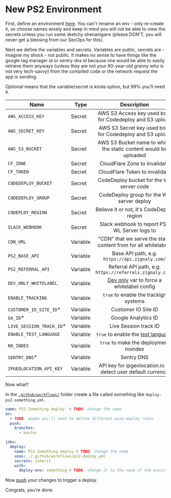 # New PS2 Environment

First, define an environment [here](https://github.com/zignaly-open/zignaly-neo/settings/environments). You can't rename an env - only re-create it, so choose names wisely and keep in mind you will not be able to view the secrets unless you run some sketchy shenanigans (please DON'T, you will never get a blessing from our SecOps for this).

Next we define the variables and secrets. Variables are public, secrets are - imagine my shock - not public. It makes no sense to have things like the google tag manager id or sentry dns id because one would be able to easily retrieve them anyways (unless they are not your 80-year-old granny who is not very tech-savvy) from the compiled code or the network request the app is sending.

*Optional*</opt2> means that the variable/secret is kinda option, but 99% you'll need it.


| Name                     | Type     |                           Description                            |     Optional |
|--------------------------|----------|:----------------------------------------------------------------:|-------------:|
| `AWS_ACCESS_KEY`         | Secret   |     AWS S3 Access key used both for Codedeploy and S3 upload     | **Required** |
| `AWS_SECRET_KEY`         | Secret   |     AWS S3 Secret key used both for Codedeploy and S3 upload     | **Required** |
| `AWS_S3_BUCKET`          | Secret   | AWS S3 Bucket name to which the static content would be uploaded | **Required** |
| `CF_ZONE`                | Secret   |                  CloudFlare Zone to invalidate                   |  *Optional** |
| `CF_TOKEN`               | Secret   |                  CloudFlare Token to invalidate                  |  *Optional** |
| `CODEDEPLOY_BUCKET`      | Secret   |             CodeDeploy bucket for the WL server code             | **Required** |
| `CODEDEPLOY_GROUP`       | Secret   |            CodeDeploy group for the WL server deploy             | **Required** |
| `CODEPLOY_REGION`        | Secret   |            Believe it or not, it's CodeDeploy region             | **Required** |
| `SLACK_WEBHOOK`          | Secret   |          Slack webhook to report PS2 WL Server logs to           |   *Optional* |
| `CDN_URL`                | Variable | "CDN" that we serve the static content from for all whitelabels  | **Required** |
| `PS2_BASE_API`           | Variable |          Base API path, e.g. `https://api.zignaly.com/`          | **Required** |
| `PS2_REFERRAL_API`       | Variable |     Referral API path, e.g. `https://referrals.zignaly.com/`     |   *Optional* |
| `DEV_ONLY_WHITELABEL`    | Variable |  [Dev only](../src/whitelabel) var to force a whitelabel config  |   *Dev only* |
| `ENABLE_TRACKING`        | Variable |              `true` to enable the trackign systems               |   *Optional* |
| `CUSTOMER_IO_SITE_ID`*   | Variable |                       Customer IO Site ID                        |   *Optional* |
| `GA_ID`*                 | Variable |                       Google Analytics ID                        |   *Optional* |
| `LIVE_SESSION_TRACK_ID`* | Variable |                      Live Session track ID                       |   *Optional* |
| `ENABLE_TEST_LANGUAGE`   | Variable |     `true` to enable the [test language](./multilanguage.md)     |   *Optional* |
| `NO_INDEX`               | Variable |              `true` to make the deployment noindex               |   *Optional* |
| `SENTRY_DNS`*            | Variable |                            Sentry DNS                            |   *Optional* |
| `IPGEOLOCATION_API_KEY`  | Variable |   API key for ipgeolocation.io to detect user default currency   |   *Optional* |


Now what?

In the [`.github/workflows/`](../../.github/workflows) folder create a file called something like `deploy-ps2-something.yml`.

```yml
name: PS2 Something deploy  # TODO: change the name
on:
  # TODO: maybe you'll need to define different auto-deploy rules
  push:
    branches: 
      - master 

jobs:
  deploy:
    name: PS2 Something deploy # TODO: change the name
    uses: ./.github/workflows/ps2-deploy.yml
    secrets: inherit
    with:
      deploy-env: something # TODO: change it to the name of the environment you've just created

```

Now [push](https://youtu.be/X-wub0Q0AGc?si=2S65LQWcY0hrb7Kj&t=1) your changes to trigger a deploy.

Congrats, you're done.
